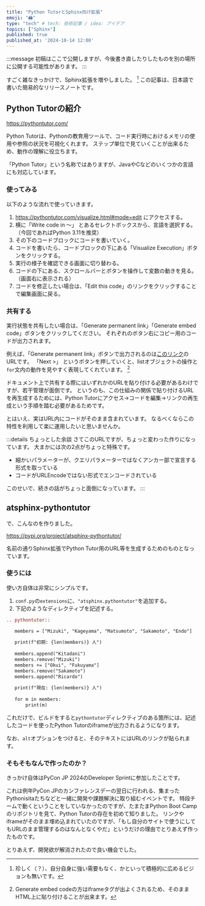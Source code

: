 ```yaml
---
title: "Python TutorとSphinx向け拡張"
emoji: "🖨"
type: "tech" # tech: 技術記事 / idea: アイデア
topics: ["Sphinx"]
published: true
published_at: '2024-10-14 12:00'
---
```


:::message
初稿はここで公開しますが、今後書き直したりしたものを別の場所に公開する可能性があります。
:::

すごく雑なきっかけで、Sphinx拡張を増やしました。 [^1]
この記事は、日本語で書いた簡易的なリリースノートです。

[^1]: 珍しく（？）、自分自身に強い需要もなく、かといって積極的に広めるビジョンも無いです。

## Python Tutorの紹介

https://pythontutor.com/

Python Tutorは、Pythonの教育用ツールで、コード実行時におけるメモリの使用や参照の状況を可視化くれます。
ステップ単位で見ていくことが出来るため、動作の理解に役立ちます。

「Python Tutor」という名称ではありますが、JavaやCなどのいくつかの言語にも対応しています。

### 使ってみる

以下のような流れで使っていきます。

1. https://pythontutor.com/visualize.html#mode=edit にアクセスする。
2. 横に「Write code in 〜」 とあるセレクトボックスから、言語を選択する。（今回であればPython 3.11を推奨）
3. その下のコードブロックにコードを書いていく。
4. コードを書いたら、コードブロックの下にある「Visualize Execution」ボタンをクリックする。
5. 実行の様子を確認できる画面に切り替わる。
6. コードの下にある、スクロールバーとボタンを操作して変数の動きを見る。（画面右に表示される）
7. コードを修正したい場合は、「Edit this code」のリンクをクリックすることで編集画面に戻る。

### 共有する

実行状態を共有したい場合は、「Generate permanent link」「Generate embed code」ボタンをクリックしてください。
それぞれのボタン右にコピー用のコードが出力されます。

例えば、「Generate permanent link」ボタンで出力されるのは[このリンク](https://pythontutor.com/render.html#code=members%20%3D%20%5B%22Mizuki%22,%20%22Kageyama%22,%20%22Matsumoto%22,%20%22Sakamoto%22,%20%22Endo%22%5D%0A%0Aprint%28f%22%E5%88%9D%E6%9C%9F%3A%20%7Blen%28members%29%7D%20%E4%BA%BA%22%29%0A%0Amembers.append%28%22Kitadani%22%29%0Amembers.remove%28%22Mizuki%22%29%0Amembers%20%2B%3D%20%5B%22Okui%22,%20%22Fukuyama%22%5D%0Amembers.remove%28%22Sakamoto%22%29%0Amembers.append%28%22Ricardo%22%29%0A%0Aprint%28f%22%E7%8F%BE%E5%9C%A8%3A%20%7Blen%28members%29%7D%20%E4%BA%BA%22%29%0A%0Afor%20m%20in%20members%3A%0A%20%20%20%20print%28m%29&cumulative=false&curInstr=0&heapPrimitives=nevernest&mode=display&origin=opt-frontend.js&py=311&rawInputLstJSON=%5B%5D&textReferences=false)のURLです。
「Next >」 というボタンを押していくと、listオブジェクトの操作と`for`文内の動作を見やすく表現してくれています。 [^2]

ドキュメント上で共有する際にはいずれかのURLを貼り付ける必要があるわけですが、若干管理が面倒です。
というのも、この仕組みの関係で貼り付けるURLを再生成するためには、Python Tutorにアクセス→コードを編集→リンクの再生成という手順を踏む必要があるためです。

とはいえ、実はURL内にコードがそのまま含まれています。
なるべくならこの特性を利用して楽に運用したいと思いませんか。

[^2]: Generate embed codeの方はiframeタグが出よくされるため、そのままHTML上に貼り付けることが出来ます。

:::details ちょっとした余談
さてこのURLですが、ちょっと変わった作りになっています。
大まかには次の2点がちょっと特殊です。

- 細かいパラメーターが、クエリパラメーターではなくアンカー部で宣言する形式を取っている
- コードがURLEncodeではない形式でエンコードされている

このせいで、続きの話がちょっと面倒になっています。
:::

## atsphinx-pythontutor

で、こんなのを作りました。

https://pypi.org/project/atsphinx-pythontutor/

名前の通りSphinx拡張でPython Tutor用のURL等を生成するためのものとなっています。

### 使うには

使い方自体は非常にシンプルです。

1. `conf.py`の`extensions`に、`"atsphinx.pythontutor"`を追加する。
2. 下記のようなディレクティブを記述する。

```rst
.. pythontutor::

   members = ["Mizuki", "Kageyama", "Matsumoto", "Sakamoto", "Endo"]
   
   print(f"初期: {len(members)} 人")
   
   members.append("Kitadani")
   members.remove("Mizuki")
   members += ["Okui", "Fukuyama"]
   members.remove("Sakamoto")
   members.append("Ricardo")
   
   print(f"現在: {len(members)} 人")
   
   for m in members:
       print(m)
```

これだけで、ビルドをすると`pythontutor`ディレクティブのある箇所には、記述したコードを使ったPython Tutorのiframeが出力されるようになります。

なお、`alt`オプションをつけると、そのテキストにはURLのリンクが貼られます。

### そもそもなんで作ったのか？

きっかけ自体はPyCon JP 2024のDeveloper Sprintに参加したことです。

これは例年PyCon JPのカンファレンスデーの翌日に行われる、集まったPythonisitaたちなどと一緒に開発や課題解決に取り組むイベントです。
特段チームで動くということをしていなかったのですが、たまたまPython Boot Campのリポジトリを見て、Python Tutorの存在を初めて知りました。
リンクやiframeがそのまま埋め込まれていたのですが、「もし自分のサイトで使うにしてもURLのまま管理するのはなんとなくやだ」というだけの理由でとりあえず作ったものです。

とりあえず、開発欲が解消されたので良い機会でした。

